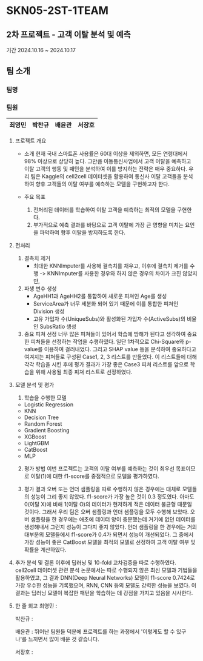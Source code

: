 # SKN05-2ST-1TEAM
## 2차 프로젝트 - 고객 이탈 분석 및 예측
  기간 2024.10.16 ~ 2024.10.17

## 팀 소개

### 팀명

### 팀원
|최영민|박찬규|배윤관|서장호|
|---|---|---|---|

1. 프로젝트 개요
   - 소개
   현재 국내 스마트폰 사용률은 60대 이상을 제외하면, 모든 연령대에서 98% 이상으로 상당히 높다.
   그만큼 이동통신사업에서 고객 이탈을 예측하고 이탈 고객의 행동 및 패턴을 분석하여 이를 방지하는 전략은 매우 중요하다.
   우리 팀은 Kaggle의 cell2cell 데이터셋을 활용하여 통신사 이탈 고객들을 분석하여 향후 고객들의 이탈 여부를 예측하는
   모델을 구현하고자 한다.

   - 주요 목표
     1) 전처리된 데이터를 학습하여 이탈 고객을 예측하는 최적의 모델을 구현한다.
     2) 부가적으로 예측 결과를 바탕으로 고객 이탈에 가장 큰 영향을 미치는 요인을 파악하여 향후 이탈을 방지하도록 한다.

2. 전처리
   1. 결측치 제거
      - 최대한 KNNImputer를 사용해 결측치를 채우고, 이후에 결측치 제거를 수행
        -> KNNImputer를 사용한 경우와 하지 않은 경우의 차이가 크진 않았지만,
   2. 파생 변수 생성
      - AgeHH1과 AgeHH2를 통합하여 새로운 피쳐인 Age를 생성
      - ServiceArea가 너무 세분화 되어 있기 때문에 이를 통합한 피쳐인 Division 생성
      - 고유 가입자 수(UniqueSubs)와 활성화된 가입자 수(ActiveSubs)의 비율인 SubsRatio 생성
   3. 중요 피쳐 선정
      너무 많은 피쳐들이 있어서 학습에 방해가 된다고 생각하여 중요한 피쳐들을 선정하는 작업을 수행하였다.
      일단 1차적으로 Chi-Square와 p-value를 이용하여 걸러내었다.
      그리고 SHAP value 등을 분석하여 중요하다고 여겨지는 피쳐들로 구성된 Case1, 2, 3 리스트를 만들었다.
      이 리스트들에 대해 각각 학습을 시킨 후에 평가 결과가 가장 좋은 Case3 피쳐 리스트를 앞으로
      학습을 위해 사용될 최종 피쳐 리스트로 선정하였다.
      
  3. 모델 분석 및 평가
     1. 학습을 수행한 모델
     - Logistic Regression
     - KNN
     - Decision Tree
     - Random Forest
     - Gradient Boosting
     - XGBoost
     - LightGBM
     - CatBoost
     - MLP

     2. 평가 방법
      이번 프로젝트는 고객의 이탈 여부를 예측하는 것이 최우선 목표이므로 이탈(1)에 대한 f1-score를 중점적으로 모델을 평가하였다.
    
     3. 평가 결과
      오버 또는 언더 샘플링을 따로 수행하지 않은 경우에는 대체로 모델들의 성능이 그리 좋지 않았다.
      f1-score가 가장 높은 것이 0.3 정도였다.
      아마도 0(이탈 X)에 비해 1(이탈 O)의 데이터가 현저하게 적은 데이터 불균형 때문일 것이다.
      그래서 우리 팀은 오버 샘플링과 언더 샘플링을 모두 수행해 보았다.
      오버 샘플링을 한 경우에는 애초에 데이터 양이 충분했는데 거기에 없던 데이터를 생성해내서 그런지 성능이 그다지 좋지 않았다.
      언더 샘플링을 한 경우에는 거의 대부분의 모델들에서 f1-score가 0.4가 되면서 성능이 개선되었다.
      그 중에서 가장 성능이 좋은 CatBoost 모델을 최적의 모델로 선정하여 고객 이탈 여부 및 확률을 계산하였다.

  4. 추가 분석 및 결론
     이후에 딥러닝 및 10-fold 교차검증을 따로 수행하였다.
     cell2cell 데이터셋 관련 분석 논문에서는 따로 수행되지 않은 최신 모델과 기법들을 활용하였고,
     그 결과 DNN(Deep Neural Networks) 모델이 f1-score 0.7424로 가장 우수한 성능을 기록했으며,
     RNN, CNN 등의 모델도 강력한 성능을 보였다. 이 결과는 딥러닝 모델이 복잡한 패턴을 학습하는 데 강점을 가지고 있음을 시사한다.

     
  5. 한 줄 회고
     최영민 :

     박찬규 :

     배윤관 : 뛰어난 팀원들 덕분에 프로젝트를 하는 과정에서 '이렇게도 할 수 있구나'를 느끼면서 많이 배운 것 같습니다.

     서장호 : 
